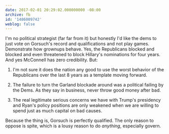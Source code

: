 ```yaml
---
date: 2017-02-01 20:29:02.000000000 -08:00
archive: fb
id: '1486009742'
weblog: false
---
```


I'm no political strategist (far far from it) but honestly I'd like the dems to just vote on Gorsuch's record and qualifications and not play games. Demonstrate how grownups behave. Yes, the Republicans blocked and blocked and even threatened to block Hillary's nominations for four years. And yes McConnell has zero credibility. But:

1. I'm not sure it does the nation any good to use the worst behavior of the Republicans over the last 8 years as a template moving forward.

2. The failure to turn the Garland blockade around was a political failing by the Dems. As they say in business, never throw good money after bad.

3. The real legitimate serious concerns we have with Trump's presidency and Ryan's policy positions are only weakened when we are willing to spend just as much capital on bad causes.

Because the thing is, Gorsuch is perfectly qualified. The only reason to oppose is spite, which is a lousy reason to do *anything*, especially govern.
